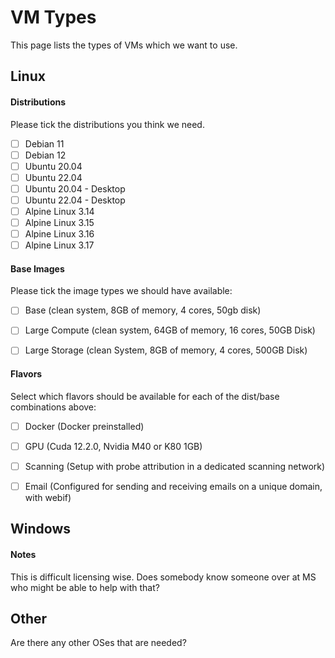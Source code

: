 # VM Types
This page lists the types of VMs which we want to use.

## Linux

#### Distributions

Please tick the distributions you think we need.

- [ ] Debian 11
- [ ] Debian 12
- [ ] Ubuntu 20.04
- [ ] Ubuntu 22.04
- [ ] Ubuntu 20.04 - Desktop
- [ ] Ubuntu 22.04 - Desktop
- [ ] Alpine Linux 3.14
- [ ] Alpine Linux 3.15
- [ ] Alpine Linux 3.16
- [ ] Alpine Linux 3.17

#### Base Images

Please tick the image types we should have available:

- [ ] Base (clean system, 8GB of memory, 4 cores, 50gb disk)
- [ ] Large Compute (clean system, 64GB of memory, 16 cores, 50GB Disk)
- [ ] Large Storage (clean System, 8GB of memory, 4 cores, 500GB Disk)


#### Flavors
Select which flavors should be available for each of the dist/base combinations above:

- [ ] Docker (Docker preinstalled)
- [ ] GPU (Cuda 12.2.0, Nvidia M40 or K80 1GB)
- [ ] Scanning (Setup with probe attribution in a dedicated scanning network)
- [ ] Email (Configured for sending and receiving emails on a unique domain, with webif)



## Windows

#### Notes
This is difficult licensing wise. Does somebody know someone over at MS who 
might be able to help with that?

## Other
Are there any other OSes that are needed?
